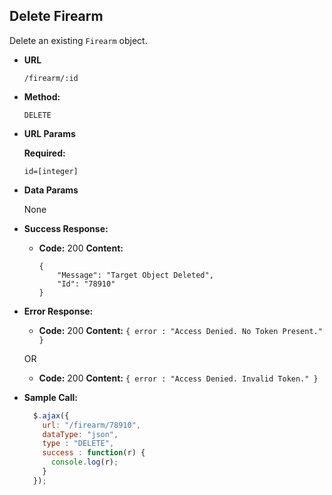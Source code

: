 **Delete Firearm**
----
Delete an existing `Firearm` object.

* **URL**

  `/firearm/:id`

* **Method:**

  `DELETE`

*  **URL Params**

   **Required:**

   `id=[integer]`

* **Data Params**

  None

* **Success Response:**

  * **Code:** 200
    **Content:**
    ```
    {
        "Message": "Target Object Deleted",
        "Id": "78910"
    }
    ```

* **Error Response:**

  * **Code:** 200
    **Content:** `{ error : "Access Denied. No Token Present." }`

  OR

    * **Code:** 200
      **Content:** `{ error : "Access Denied. Invalid Token." }`

* **Sample Call:**

  ```javascript
    $.ajax({
      url: "/firearm/78910",
      dataType: "json",
      type : "DELETE",
      success : function(r) {
        console.log(r);
      }
    });
  ```
